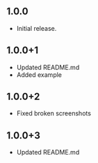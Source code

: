 ## 1.0.0

* Initial release.

## 1.0.0+1

* Updated README.md
* Added example

## 1.0.0+2

* Fixed broken screenshots

## 1.0.0+3

* Updated README.md 
